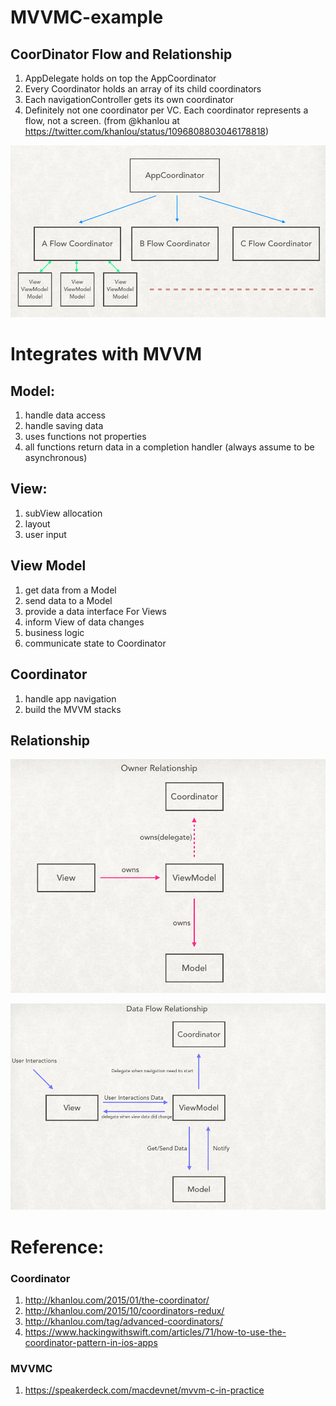 # MVVMC-example
## CoorDinator Flow and Relationship
1. AppDelegate holds on top the AppCoordinator
2. Every Coordinator holds an array of its child coordinators
3. Each navigationController gets its own coordinator
4. Definitely not one coordinator per VC. Each coordinator represents a flow, not a screen. (from @khanlou at https://twitter.com/khanlou/status/1096808803046178818)

![image](https://github.com/masonchang1991/MVVMC-example/blob/master/Coordinator%20Flow.png)

# Integrates with MVVM

## Model:
1. handle data access
2. handle saving data
3. uses functions not properties
4. all functions return data in a completion handler (always assume to be asynchronous)

## View:
1. subView allocation
2. layout
3. user input

## View Model
1. get data from a Model
2. send data to a Model
3. provide a data interface For Views
4. inform View of data changes
5. business logic
6. communicate state to Coordinator

## Coordinator
1. handle app navigation
2. build the MVVM stacks


## Relationship
![image](https://github.com/masonchang1991/MVVMC-example/blob/master/relationship1.png)

![image](https://github.com/masonchang1991/MVVMC-example/blob/master/relationship2.png)


# Reference:
### Coordinator
1. http://khanlou.com/2015/01/the-coordinator/
2. http://khanlou.com/2015/10/coordinators-redux/
3. http://khanlou.com/tag/advanced-coordinators/
4. https://www.hackingwithswift.com/articles/71/how-to-use-the-coordinator-pattern-in-ios-apps
### MVVMC
1. https://speakerdeck.com/macdevnet/mvvm-c-in-practice

